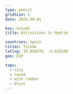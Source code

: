 ```yaml
---
type: pencil
gridSize: 1
date: 2015-09-01

key: toledo
title: Attractions in Madrid

countries: Spain
cities: Toledo
latlng: 39.858579, -4.025430
geo: ESP

tags:
  - city
  - round
  - with rubber
  - blunt
---
```


